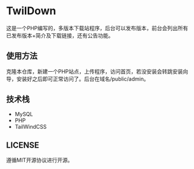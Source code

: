# TwilDown
这是一个PHP编写的，多版本下载站程序，后台可以发布版本，前台会列出所有已发布版本+简介及下载链接，还有公告功能。

## 使用方法
克隆本仓库，新建一个PHP站点，上传程序，访问首页，若没安装会转跳安装向导，安装好之后即可正常访问了。后台在域名/public/admin。

## 技术栈
- MySQL
- PHP
- TailWindCSS

## LICENSE
遵循MIT开源协议进行开源。